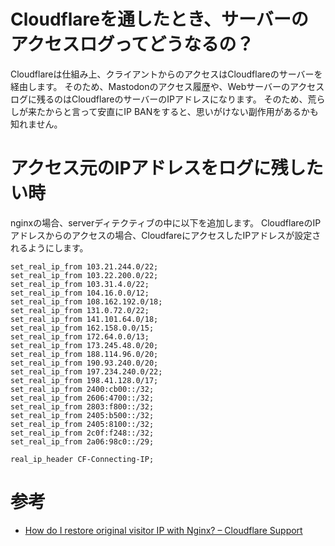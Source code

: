 <!-- TITLE: Cloudflareを使う場合のクライアントIP取得方法 -->
<!-- SUBTITLE: ログに残るIPアドレスを、Cloudflareのアドレスから、実際にアクセスしているクライアントのIPにする方法 -->

# Cloudflareを通したとき、サーバーのアクセスログってどうなるの？
Cloudflareは仕組み上、クライアントからのアクセスはCloudflareのサーバーを経由します。
そのため、Mastodonのアクセス履歴や、Webサーバーのアクセスログに残るのはCloudflareのサーバーのIPアドレスになります。
そのため、荒らしが来たからと言って安直にIP BANをすると、思いがけない副作用があるかも知れません。

# アクセス元のIPアドレスをログに残したい時
nginxの場合、serverディテクティブの中に以下を追加します。
CloudflareのIPアドレスからのアクセスの場合、CloudfareにアクセスしたIPアドレスが設定されるようにします。

```text
set_real_ip_from 103.21.244.0/22;
set_real_ip_from 103.22.200.0/22;
set_real_ip_from 103.31.4.0/22;
set_real_ip_from 104.16.0.0/12;
set_real_ip_from 108.162.192.0/18;
set_real_ip_from 131.0.72.0/22;
set_real_ip_from 141.101.64.0/18;
set_real_ip_from 162.158.0.0/15;
set_real_ip_from 172.64.0.0/13;
set_real_ip_from 173.245.48.0/20;
set_real_ip_from 188.114.96.0/20;
set_real_ip_from 190.93.240.0/20;
set_real_ip_from 197.234.240.0/22;
set_real_ip_from 198.41.128.0/17;
set_real_ip_from 2400:cb00::/32;
set_real_ip_from 2606:4700::/32;
set_real_ip_from 2803:f800::/32;
set_real_ip_from 2405:b500::/32;
set_real_ip_from 2405:8100::/32;
set_real_ip_from 2c0f:f248::/32;
set_real_ip_from 2a06:98c0::/29;

real_ip_header CF-Connecting-IP;
```

# 参考
* [How do I restore original visitor IP with Nginx? – Cloudflare Support](https://support.cloudflare.com/hc/en-us/articles/200170706-How-do-I-restore-original-visitor-IP-with-Nginx-)